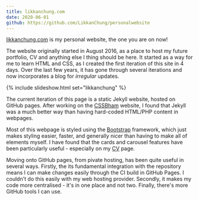 ```yaml
---
title: likkanchung.com
date: 2020-06-01
github: https://github.com/LikkanChung/personalwebsite
---
```


[likkanchung.com](https://likkanchung.com) is my personal website, the one you are on now!

The website originally started in August 2016, as a place to host my future portfolio, CV and anything else I thing should be here. It started as a way for me to learn HTML and CSS, as I created the first iteration of this site in 4 days. Over the last few years, it has gone through several iterations and now incorporates a blog for _irregular_ updates.

{% include slideshow.html set="likkanchung" %}

The current iteration of this page is a static Jekyll website, hosted on GitHub pages. After working on the [CSSBham](https://likkanchung.com/projects/cssbham) website, I found that Jekyll was a much better way than having hard-coded HTML/PHP content in webpages.

Most of this webpage is styled using the [Bootstrap](https://getbootstrap.com/) framework, which just makes styling easier, faster, and generally nicer than having to make all of elements myself. I have found that the cards and carousel features have been particularly useful - especially on my [CV](https://likkanchung.com/cv) page.

Moving onto GitHub pages, from pivate hosting, has been quite useful in several ways. Firstly, the its fundamental integration with the repository means I can make changes easily through the CI build in GitHub Pages. I couldn't do this easily with my web hosting provider. Secondly, it makes my code more centralised - it's in one place and not two. Finally, there's more GitHub tools I can use.
